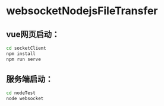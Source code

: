 # websocketNodejsFileTransfer

## vue网页启动： 
```sh
cd socketClient  
npm install  
npm run serve 
```
 
## 服务端启动：  
```sh
cd nodeTest  
node websocket
```
